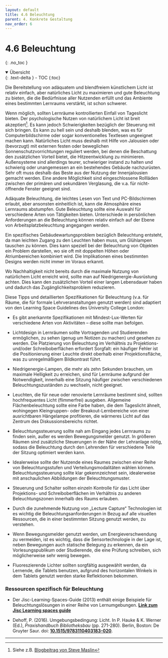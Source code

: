```yaml
---
layout: default
title: 4.6 Beleuchtung
parent: 4. Konkrete Gestaltung
nav_order: 6
---
```


# 4.6 Beleuchtung
{: .no_toc }

<details open markdown="block">
  <summary>
    Übersicht
  </summary>
  {: .text-delta }
- TOC
{:toc}
</details>

Die Bereitstellung von adäquatem und blendfreiem künstlichem Licht ist
relativ einfach, aber natürliches Licht zu maximieren und gute
Beleuchtung zu bieten, die die Bedürfnisse aller Nutzenden erfüllt und das
Ambiente eines bestimmten Lernraums verstärkt, ist schon schwerer.

Wenn möglich, sollten Lernräume kontrollierten Einfall von Tageslicht
bieten. Der psychologische Nutzen von natürlichem Licht ist breit
akzeptiert[^4]. Es kann jedoch Schwierigkeiten bezüglich der Steuerung
mit sich bringen. Es kann zu hell sein und deshalb blenden, was es für
Computerbildschirme oder sogar konventionelles Textlesen ungeeignet
machen kann. Natürliches Licht muss deshalb mit Hilfe von Jalousien oder
(bevorzugt) mit externen festen oder beweglichen
Sonnenschutzvorrichtungen reguliert werden, bei denen die Beschattung
den zusätzlichen Vorteil bietet, die Hitzeentwicklung zu minimieren.
Außensysteme sind allerdings teurer, schwieriger instand zu halten und
schwierig oder unangemessen an ein bestehendes Gebäude nachzurüsten.
Sehr oft muss deshalb das Beste aus der Nutzung der Innenjalousien
gemacht werden. Eine andere Möglichkeit sind eingeschlossene Rollläden
zwischen der primären und sekundären Verglasung, die v.a. für
nicht-öffnende Fenster geeignet sind.

Adäquate Beleuchtung, die leichtes Lesen von Text und PC-Bildschirmen
erlaubt, aber ansonsten einheitlich ist, kann die Atmosphäre eines
Lernraums abstumpfen. Gute Beleuchtung sollte eine Auswahl für
verschiedene Arten von Tätigkeiten bieten. Unterschiede in persönlichen
Anforderungen an die Beleuchtung können relativ einfach auf der Ebene
von Arbeitsplatzbeleuchtung angegangen werden.

Ein spezifisches Gebäudewartungsproblem bezüglich Beleuchtung entsteht,
da man leichten Zugang zu den Leuchten haben muss, um Glühlampen
tauschen zu können. Dies kann speziell bei der Beleuchtung von Objekten
ein Problem darstellen, wo sie oft mit doppelten Höhen oder
Atriumbereichen kombiniert wird. Die Implikationen eines bestimmten
Designs werden nicht immer im Voraus erkannt.

Wo Nachhaltigkeit nicht bereits durch die maximale Nutzung von
natürlichem Licht erreicht wird, sollte man auf
Niedrigenergie-Ausrüstung achten. Dies kann den zusätzlichen Vorteil
einer langen Lebensdauer haben und dadurch das Zugänglichkeitsproblem
reduzieren.

Diese Tipps und detaillierten Spezifikationen für Beleuchtung (v.a. für
Räume, die für formale Lehrveranstaltungen genutzt werden) sind
adaptiert von den Learning Space Guidelines des University College
London:

-   Es gibt anerkannte Spezifikationen mit Mindest-Lux-Werten für
    verschiedene Arten von Aktivitäten – diese sollte man befolgen.

-   Lichtdesign in Lernräumen sollte Vortragenden und Studierenden
    ermöglichen, zu sehen (genug um Notizen zu machen) und gesehen zu
    werden. Die Platzierung von Beleuchtung im Verhältnis zu
    Projektions- und/oder Schreiboberflächen erfordert Sorgfalt: ein
    häufiger Fehler ist die Positionierung einer Leuchte direkt oberhalb
    einer Projektionsfläche, was zu unregelmäßigem Bildkontrast führt.

-   Niedrigenergie-Lampen, die mehr als zehn Sekunden brauchen, um
    maximale Helligkeit zu erreichen, sind für Lernräume aufgrund der
    Notwendigkeit, innerhalb eine Sitzung häufiger zwischen
    verschiedenen Beleuchtungszuständen zu wechseln, nicht geeignet.

-   Leuchten, die für neue oder renovierte Lernräume bestimmt sind,
    sollten hochfrequentes Licht (flimmerfrei) ausgeben. Allgemeine
    Flächenbeleuchtung sollte eine Farbe haben, die dem Tageslicht
    ähnelt, wohingegen Kleingruppen- oder Breakout-Lernbereiche von
    einer ausrichtbaren Hängelampe profitieren, die wärmeres Licht auf
    das Zentrum des Diskussionsbereichs richtet.

-   Beleuchtungssteuerung sollte nah am Eingang jedes Lernraums zu
    finden sein, außer es werden Bewegungsmelder genutzt. In größeren
    Räumen sind zusätzliche Steuerungen in der Nähe der Lehranlage
    nötig, sodass die Beleuchtung durch den Lehrenden für verschiedene
    Teile der Sitzung optimiert werden kann.

-   Idealerweise sollte der Nutzende eines Raumes zwischen einer Reihe von
    Beleuchtungsstufen und Verteilungsmodalitäten wählen können.
    Beleuchtungssteuerung sollte klar gekennzeichnet sein, idealerweise
    mit anschaulichen Abbildungen der Beleuchtungsmuster.

-   Steuerung und Schalter sollten einzeln Kontrolle für das Licht über
    Projektions- und Schreiboberflächen im Verhältnis zu anderen
    Beleuchtungszonen innerhalb des Raums erlauben.

-   Durch die zunehmende Nutzung von „Lecture Capture“ Technologien ist
    es wichtig die Beleuchtungsanforderungen in Bezug auf alle visuellen
    Ressourcen, die in einer bestimmten Sitzung genutzt werden, zu
    verstehen.

-   Wenn Bewegungsmelder genutzt werden, um Energieverschwendung zu
    vermeiden, ist es wichtig, dass die Sensortechnologie in der Lage
    ist, neben Bewegungen auch statische Belegung zu erkennen, da ein
    Vorlesungspublikum oder Studierende, die eine Prüfung schreiben,
    sich möglicherweise sehr wenig bewegen.

-   Fluoreszierende Lichter sollten sorgfältig ausgewählt werden, da
    Lernende, die Tablets benutzen, aufgrund des horizontalen Winkels in
    dem Tablets genutzt werden starke Reflektionen bekommen.

### Ressourcen spezifisch für Beleuchtung

-   Der Jisc-Learning-Spaces-Guide (2013) enthält einige Beispiele für  Beleuchtungslösungen in einer Reihe von Lernumgebungen. **[Link zum Jisc Learning spaces guide](https://www.jisc.ac.uk/guides/learning-spaces/lighting)**

-   Dehoff, P. (2016). Umgebungsbedingung: Licht. In P. Hauke & K. Werner (Ed.), *Praxishandbuch Bibliotheksbau* (pp. 271-280). Berlin, Boston: De Gruyter Saur. doi: **[10.1515/9783110403183-020](https://doi.org/10.1515/9783110403183-020)**.

---
[^4]: Siehe z.B. [Blogbeitrag von Steve Maslin](https://stevemaslin.wordpress.com/2015/04/29/clear-as-daylight/)
